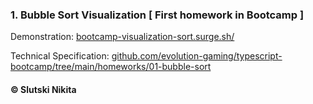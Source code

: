 ###  1. Bubble Sort Visualization [ First homework in Bootcamp ] 
Demonstration: [bootcamp-visualization-sort.surge.sh/](http://bootcamp-visualization-sort.surge.sh/)  


Technical Specification: [github.com/evolution-gaming/typescript-bootcamp/tree/main/homeworks/01-bubble-sort](https://github.com/evolution-gaming/typescript-bootcamp/tree/main/homeworks/01-bubble-sort)
#### © Slutski Nikita
